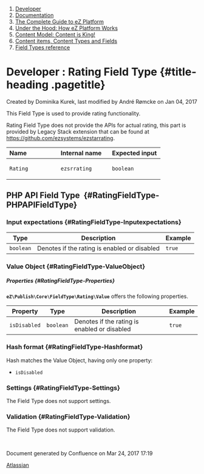 1.  <span>[Developer](index.html)</span>
2.  <span>[Documentation](Documentation_31429504.html)</span>
3.  <span>[The Complete Guide to eZ
    Platform](The-Complete-Guide-to-eZ-Platform_31429526.html)</span>
4.  <span>[Under the Hood: How eZ Platform Works](31429659.html)</span>
5.  <span>[Content Model: Content is King!](31429709.html)</span>
6.  <span>[Content items, Content Types and
    Fields](31430275.html)</span>
7.  <span>[Field Types
    reference](Field-Types-reference_31430495.html)</span>

<span id="title-text"> Developer : Rating Field Type </span> {#title-heading .pagetitle}
============================================================

Created by <span class="author"> Dominika Kurek</span>, last modified by
<span class="editor"> André Rømcke</span> on Jan 04, 2017

This Field Type is used to provide rating functionality.

<span
class="aui-icon aui-icon-small aui-iconfont-info confluence-information-macro-icon"></span>
Rating Field Type does not provide the APIs for actual rating, this part
is provided by Legacy Stack extension that can be found at
<https://github.com/ezsystems/ezstarrating>.

<table>
<colgroup>
<col width="33%" />
<col width="33%" />
<col width="33%" />
</colgroup>
<thead>
<tr class="header">
<th align="left">Name</th>
<th align="left">Internal name</th>
<th align="left">Expected input</th>
</tr>
</thead>
<tbody>
<tr class="odd">
<td align="left"><code>Rating</code></td>
<td align="left"><p><code>ezsrrating</code></p></td>
<td align="left"><code>boolean</code></td>
</tr>
</tbody>
</table>

PHP API Field Type  {#RatingFieldType-PHPAPIFieldType}
-------------------

### Input expectations {#RatingFieldType-Inputexpectations}

| Type      | Description                                  | Example |
|-----------|----------------------------------------------|---------|
| `boolean` | Denotes if the rating is enabled or disabled | `true`  |

### Value Object {#RatingFieldType-ValueObject}

##### Properties {#RatingFieldType-Properties}

**`eZ\Publish\Core\FieldType\Rating\Value`** offers the following
properties.

| Property     | Type      | Description                                               | Example |
|--------------|-----------|-----------------------------------------------------------|---------|
| `isDisabled` | `boolean` | <span>Denotes if the rating is enabled or disabled</span> | `true`  |

### Hash format {#RatingFieldType-Hashformat}

Hash matches the Value Object, having only one property:

-   `isDisabled`

### Settings {#RatingFieldType-Settings}

The Field Type does not support settings.

### Validation {#RatingFieldType-Validation}

The Field Type does not support validation.

 

Document generated by Confluence on Mar 24, 2017 17:19

[Atlassian](http://www.atlassian.com/)


